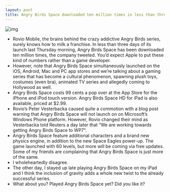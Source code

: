 ```yaml
---
layout: post
title: Angry Birds Space downloaded ten million times in less than three days
---
```

![img](http://media.idownloadblog.com/wp-content/uploads/2012/03/Angry-Birds-Space-taeaser-001.jpg)
* Rovio Mobile, the brains behind the crazy addictive Angry Birds series, surely knows how to milk a franchise. In less than three days of its launch last Thursday morning, Angry Birds Space has been downloaded ten million times, the company tweeted. You’d expect Apple to put these kind of numbers rather than a game developer.
* However, note that Angry Birds Space simultaneously launched on the iOS, Android, Mac and PC app stores and we’re talking about a gaming series that has become a cultural phenomenon, spawning plush toys, costumes (even bra), animated TV series and allegedly coming to Hollywood as well.
* Angry Birds Space costs 99 cents a pop over at the App Store for the iPhone and iPod touch version. Angry Birds Space HD for iPad is also available, priced at $2.99.
* Rovio’s Peter Vesterbacka caused quite a commotion with a blog post warning that Angry Birds Space will not launch on on Microsoft’s Windows Phone platform. However, Rovio changed their mind as Vesterbacka told Reuters a day later that “We are working towards getting Angry Birds Space to WP7”.
* Angry Birds Space feature additional characters and a brand new physics engine, in addition to the new Space Eagles power-up. The game launched with 60 levels, but more will be coming via free updates. Some of my friends are complaining that Angry Birds Space is just more of the same.
* I wholeheartedly disagree.
* The other day, I stayed up late playing Angry Birds Space on my iPad and I think the inclusion of gravity adds a whole new twist to the already successful series.
* What about you? Played Angry Birds Space yet? Did you like it?

